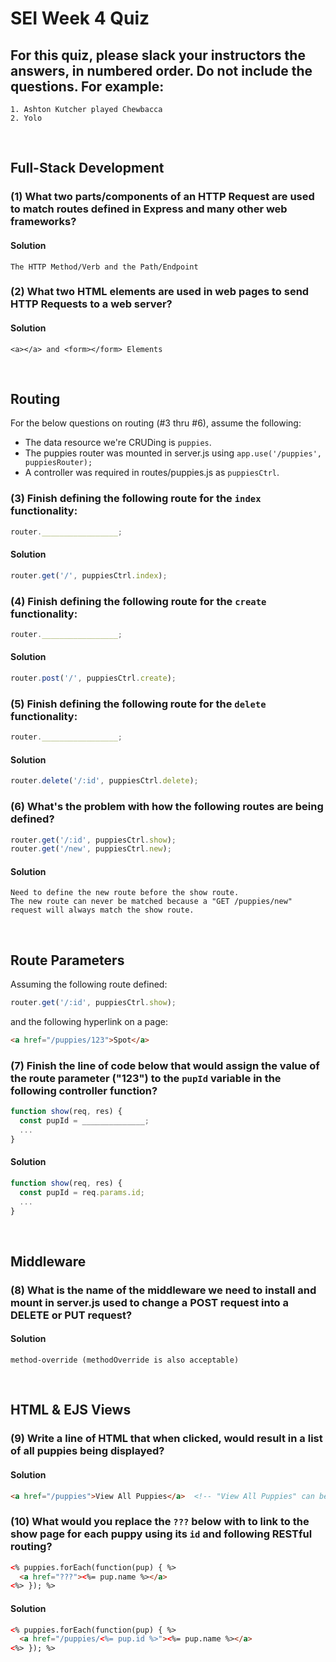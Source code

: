 # SEI Week 4 Quiz

## For this quiz, please slack your instructors the answers, in numbered order. Do not include the questions. For example:
    
```
1. Ashton Kutcher played Chewbacca
2. Yolo
```
<br>

## Full-Stack Development

### (1) What two parts/components of an HTTP Request are used to match routes defined in Express and many other web frameworks?

#### Solution

```
The HTTP Method/Verb and the Path/Endpoint
```

### (2) What two HTML elements are used in web pages to send HTTP Requests to a web server?

#### Solution

```
<a></a> and <form></form> Elements
```

<br>

## Routing

For the below questions on routing (#3 thru #6), assume the following:

- The data resource we're CRUDing is `puppies`.
- The puppies router was mounted in server.js using `app.use('/puppies', puppiesRouter);` 
- A controller was required in routes/puppies.js as `puppiesCtrl`.

### (3) Finish defining the following route for the `index` functionality:

```js
router._________________;
```

#### Solution

```js
router.get('/', puppiesCtrl.index);
```


### (4) Finish defining the following route for the `create` functionality:

```js
router._________________;
```

#### Solution

```js
router.post('/', puppiesCtrl.create);
```

### (5) Finish defining the following route for the `delete` functionality:

```js
router._________________;
```

#### Solution

```js
router.delete('/:id', puppiesCtrl.delete);
```

### (6) What's the problem with how the following routes are being defined?


```js
router.get('/:id', puppiesCtrl.show);
router.get('/new', puppiesCtrl.new);
```

#### Solution

```
Need to define the new route before the show route.
The new route can never be matched because a "GET /puppies/new" request will always match the show route.
```

<br>

## Route Parameters

Assuming the following route defined:

```js
router.get('/:id', puppiesCtrl.show);
```

and the following hyperlink on a page:

```html
<a href="/puppies/123">Spot</a>
```

### (7) Finish the line of code below that would assign the value of the route parameter ("123") to the `pupId` variable in the following controller function?

```js
function show(req, res) {
  const pupId = ______________;
  ...
}
```

#### Solution

```js
function show(req, res) {
  const pupId = req.params.id;
  ...
}
```

<br>

## Middleware

### (8) What is the name of the middleware we need to install and mount in server.js used to change a POST request into a DELETE or PUT request?

#### Solution

```
method-override (methodOverride is also acceptable)
```

<br>

## HTML & EJS Views

### (9) Write a line of HTML that when clicked, would result in a list of all puppies being displayed?

#### Solution

```html
<a href="/puppies">View All Puppies</a>  <!-- "View All Puppies" can be anything -->
```

### (10) What would you replace the `???` below with to link to the show page for each puppy using its `id` and following RESTful routing?

```html
<% puppies.forEach(function(pup) { %>
  <a href="???"><%= pup.name %></a>
<%> }); %>
```

#### Solution

```html
<% puppies.forEach(function(pup) { %>
  <a href="/puppies/<%= pup.id %>"><%= pup.name %></a>
<%> }); %>
```
